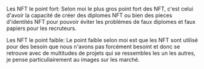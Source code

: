 Les NFT le point fort: 
Selon moi le plus gros point fort des NFT, c'est celui d'avoir la capacité de créer des diplomes NFT ou bien des pieces d'identités NFT pour pouvoir éviter les problèmes de faux diplomes et faux papiers pour les recruteurs.

Les NFT le point faible:
Le point faible selon moi est que les NFT sont utilisé pour des besoin que nous n'avons pas forcément besoint et donc se retrouve avec de multitudes de projets qui se ressembles les un les autres, je pense particuliairement au images sur les marché. 
